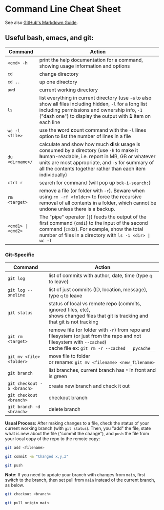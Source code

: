 # Command Line Cheat Sheet

See also [GitHub's Markdown Guide](https://docs.github.com/en/get-started/writing-on-github/getting-started-with-writing-and-formatting-on-github/basic-writing-and-formatting-syntax).

## Useful bash, emacs, and git:
| Command | Action |
| --- | --- |
| `<cmd> -h` |          print the help documentation for a command, showing usage information and options |
| `cd`	|		change directory |
|`cd ..` |		up one directory |
| `pwd` | 		current working directory |
| `ls` | 		list everything in current directory (use `-a` to also show **a**ll files including hidden, `-l` for a **l**ong list including permissions and ownership info, `-1` ("dash one") to display the output with **1** item on each line |
| `wc -l <file>` |      use the **w**ord **c**ount command with the `-l` **l**ines option to list the number of lines in a file |
| `du <dirname>/`|      calculate and show how much **d**isk **u**sage is consumed by a directory (use `-h` to make it **h**uman-readable, i.e. report in MB, GB or whatever units are most appropriate, and `-s` for **s**ummary of all the contents together rather than each item individually) |        
| `ctrl r` |		search for command (will pop up `bck-i-search:`) |
| `rm <target>` |       remove a file (or folder with `-r`). Beware when using `rm -rf <folder>` to **f**orce the **r**ecursive removal of all contents in a folder, which cannot be undone unless there is a backup. |
| `<cmd1> \| <cmd2>` |   The "pipe" operator (`\|`) feeds the output of the first command (`cmd1`) to the input of the second command (`cmd2`). For example, show the total number of files in a directory with `ls -1 <dir> \| wc -l`|

### Git-Specific
| Command | Action |
| --- | --- |
| `git log`   | 		list of commits with author, date, time (type `q` to leave) |
| `git log --oneline` | 		list of just commits (ID, location, message), type `q` to leave |
| `git status`  | 	status of local vs remote repo (commits, ignored files, etc), <br> shows changed files that git is tracking and that git is not tracking   |
| `git rm <target>`   | 		remove file (or folder with `-r`) from repo and filesystem (or just from the repo and not filesystem with `--cached`) <br>cache file ex: `git rm -r --cached __pycache__` |
| `git mv <file> <folder>`   | 			move file to folder <br>or rename: `git mv <filename> <new_filename>` |
| `git branch`   | 				list branches, current branch has `*` in front and is green |
| `git checkout -b <branch>`   | 		create new branch and check it out |
| `git checkout <branch>`   |			checkout branch |
| `git branch -d <branch>`   | 			delete branch |

**Usual Process:**
After making changes to a file, check the status of your current working branch (with `git status`). Then, you "add" the file, state what is new about the file ("commit the change"), and `push` the file from your local copy of the repo to the remote copy:

```bash
git add <filename>

git commit -m "Changed x,y,z"

git push

```

**Note:** If you need to update your branch with changes from `main`, first switch to the branch, then set pull from `main` instead of the current branch, as below.

```bash
git checkout <branch>		

git pull origin main
```
